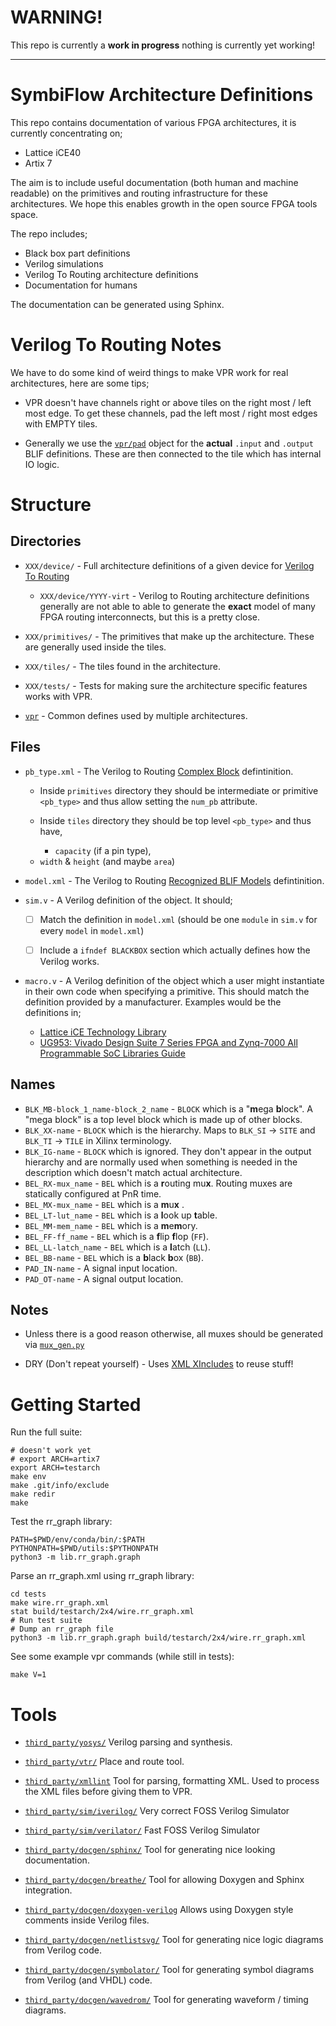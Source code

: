 # WARNING!

This repo is currently a **work in progress** nothing is currently yet working!

---

# SymbiFlow Architecture Definitions

This repo contains documentation of various FPGA architectures, it is currently
concentrating on;

 * Lattice iCE40
 * Artix 7

The aim is to include useful documentation (both human and machine readable) on
the primitives and routing infrastructure for these architectures. We hope this
enables growth in the open source FPGA tools space.

The repo includes;

 * Black box part definitions
 * Verilog simulations
 * Verilog To Routing architecture definitions
 * Documentation for humans

The documentation can be generated using Sphinx.

# Verilog To Routing Notes

We have to do some kind of weird things to make VPR work for real
architectures, here are some tips;

 * VPR doesn't have channels right or above tiles on the right most / left most
   edge. To get these channels, pad the left most / right most edges with EMPTY
   tiles.

 * Generally we use the [`vpr/pad`](vpr/pad) object for the **actual** `.input`
   and `.output` BLIF definitions. These are then connected to the tile which
   has internal IO logic.

# Structure

## Directories

 * `XXX/device/` - Full architecture definitions of a given device for
   [Verilog To Routing](https://verilogtorouting.org/)

   * `XXX/device/YYYY-virt` - Verilog to Routing architecture definitions
     generally are not able to able to generate the **exact** model of many
     FPGA routing interconnects, but this is a pretty close.

 * `XXX/primitives/` - The primitives that make up the architecture. These
   are generally used inside the tiles.

 * `XXX/tiles/` - The tiles found in the architecture.

 * `XXX/tests/` - Tests for making sure the architecture specific features
   works with VPR.

 * [`vpr`](vpr) - Common defines used by multiple architectures.

## Files

 * `pb_type.xml` - The Verilog to Routing
    [Complex Block](https://docs.verilogtorouting.org/en/latest/arch/reference/#complex-blocks)
    defintinition.
      * Inside `primitives` directory they should be intermediate or primitive
	`<pb_type>` and thus allow setting the `num_pb` attribute.

      * Inside `tiles` directory they should be top level `<pb_type>` and thus have,
         - `capacity` (if a pin type),
	 - `width` & `height` (and maybe `area`)

 * `model.xml` - The Verilog to Routing
    [Recognized BLIF Models](https://docs.verilogtorouting.org/en/latest/arch/reference/#recognized-blif-models-models)
    defintinition.

 * `sim.v` - A Verilog definition of the object. It should;
    - [ ] Match the definition in `model.xml` (should be one `module` in
          `sim.v` for every `model` in `model.xml`)

    - [ ] Include a `ifndef BLACKBOX` section which actually defines how the
          Verilog works.

 * `macro.v` - A Verilog definition of the object which a user might
   instantiate in their own code when specifying a primitive. This should match
   the definition provided by a manufacturer. Examples would be the definitions
   in;
    - [Lattice iCE Technology Library](http://www.latticesemi.com/~/media/LatticeSemi/Documents/TechnicalBriefs/SBTICETechnologyLibrary201504.pdf)
    - [UG953: Vivado Design Suite 7 Series FPGA and Zynq-7000 All Programmable SoC Libraries Guide](https://www.xilinx.com/support/documentation/sw_manuals/xilinx2017_3/ug953-vivado-7series-libraries.pdf)

## Names

 * `BLK_MB-block_1_name-block_2_name` - `BLOCK` which is a "**m**ega **b**lock". A "mega block" is a top level block which is made up of other blocks.
 * `BLK_XX-name`       - `BLOCK` which is the hierarchy. Maps to `BLK_SI` -> `SITE` and `BLK_TI` -> `TILE` in Xilinx terminology.
 * `BLK_IG-name`       - `BLOCK` which is ignored. They don't appear in the output hierarchy and are normally used when something is needed in the description which doesn't match actual architecture.
 * `BEL_RX-mux_name`   - `BEL` which is a **r**outing mu**x**. Routing muxes are statically configured at PnR time.
 * `BEL_MX-mux_name`   - `BEL` which is a **m**u**x** .
 * `BEL_LT-lut_name`   - `BEL` which is a **l**ook up **t**able.
 * `BEL_MM-mem_name`   - `BEL` which is a **m**e**m**ory.
 * `BEL_FF-ff_name`    - `BEL` which is a **f**lip **f**lop (`FF`).
 * `BEL_LL-latch_name` - `BEL` which is a **l**atch (`LL`).
 * `BEL_BB-name`       - `BEL` which is a **b**lack **b**ox (`BB`).
 * `PAD_IN-name`       - A signal input location.
 * `PAD_OT-name`       - A signal output location.

## Notes

 * Unless there is a good reason otherwise, all muxes should be generated via
   [`mux_gen.py`](utils/mux_gen.py)

 * DRY (Don't repeat yourself) - Uses
   [XML XIncludes](https://en.wikipedia.org/wiki/XInclude) to reuse stuff!

# Getting Started

Run the full suite:

```
# doesn't work yet
# export ARCH=artix7
export ARCH=testarch
make env
make .git/info/exclude
make redir
make

```
Test the rr_graph library:
```
PATH=$PWD/env/conda/bin/:$PATH
PYTHONPATH=$PWD/utils:$PYTHONPATH
python3 -m lib.rr_graph.graph
```

Parse an rr_graph.xml using rr_graph library:

```
cd tests
make wire.rr_graph.xml
stat build/testarch/2x4/wire.rr_graph.xml
# Run test suite
# Dump an rr_graph file
python3 -m lib.rr_graph.graph build/testarch/2x4/wire.rr_graph.xml
```

See some example vpr commands (while still in tests):

```
make V=1
```

# Tools

 * [`third_party/yosys/`](third_party/yosys/)
   Verilog parsing and synthesis.

 * [`third_party/vtr/`](third_party/vtr/)
   Place and route tool.

 * [`third_party/xmllint`](third_party/xmllint)
   Tool for parsing, formatting XML. Used to process the XML files before
   giving them to VPR.

 * [`third_party/sim/iverilog/`](third_party/sim/iverilog/)
   Very correct FOSS Verilog Simulator

 * [`third_party/sim/verilator/`](third_party/sim/verilator/)
   Fast FOSS Verilog Simulator

 * [`third_party/docgen/sphinx/`](third_party/docgen/sphinx/)
   Tool for generating nice looking documentation.

 * [`third_party/docgen/breathe/`](third_party/docgen/breathe)
   Tool for allowing Doxygen and Sphinx integration.

 * [`third_party/docgen/doxygen-verilog`](third_party/docgen/doxygen-verilog)
   Allows using Doxygen style comments inside Verilog files.

 * [`third_party/docgen/netlistsvg/`](third_party/docgen/netlistsvg)
   Tool for generating nice logic diagrams from Verilog code.

 * [`third_party/docgen/symbolator/`](third_party/docgen/symbolator)
   Tool for generating symbol diagrams from Verilog (and VHDL) code.

 * [`third_party/docgen/wavedrom/`](third_party/docgen/wavedrom/)
   Tool for generating waveform / timing diagrams.

